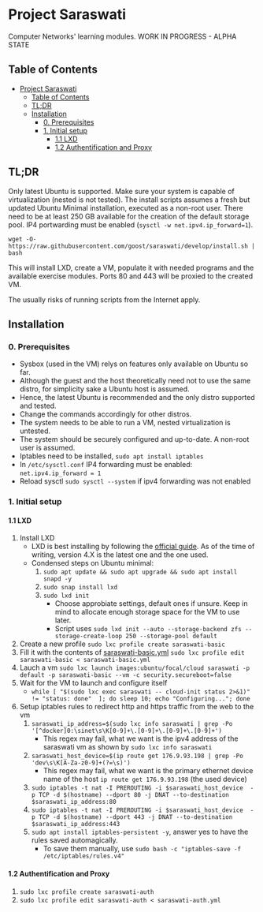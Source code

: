 # Project Saraswati

Computer Networks' learning modules. WORK IN PROGRESS - ALPHA STATE

## Table of Contents
- [Project Saraswati](#project-saraswati)
  - [Table of Contents](#table-of-contents)
  - [TL;DR](#tldr)
  - [Installation](#installation)
    - [0. Prerequisites](#0-prerequisites)
    - [1. Initial setup](#1-initial-setup)
      - [1.1 LXD](#11-lxd)
      - [1.2 Authentification and Proxy](#12-authentification-and-proxy)

## TL;DR

Only latest Ubuntu is supported. Make sure your system is capable of virtualization (nested is not tested).
The install scripts assumes a fresh but updated Ubuntu Minimal installation, executed as a non-root user.
There need to be at least 250 GB available for the creation of the default storage pool.
IP4 portwarding must be enabled (`sysctl -w net.ipv4.ip_forward=1`).

`wget -O- https://raw.githubusercontent.com/goost/saraswati/develop/install.sh | bash`

This will install LXD, create a VM, populate it with needed programs and the available exercise modules.
Ports 80 and 443 will be proxied to the created VM.

The usually risks of running scripts from the Internet apply.

## Installation

### 0. Prerequisites

  - Sysbox (used in the VM) relys on features only available on Ubuntu so far.
  - Although the guest and the host theoretically need not to use the same distro, for simplicity sake a Ubuntu host is assumed.
  - Hence, the latest Ubuntu is recommended and the only distro supported and tested.
  - Change the commands accordingly for other distros.
  - The system needs to be able to run a VM, nested virtualization is untested.
  - The system should be securely configured and up-to-date. A non-root user is assumed.
  - Iptables need to be installed, `sudo apt install iptables`
  - In `/etc/sysctl.conf` IP4 forwarding must be enabled: `net.ipv4.ip_forward = 1`
  - Reload sysctl `sudo sysctl --system` if ipv4 forwarding was not enabled

### 1. Initial setup

#### 1.1 LXD

  1. Install LXD
     -  LXD is best installing by following the
    [official guide](https://linuxcontainers.org/lxd/getting-started-cli/#installation).
     As of the time of writing, version 4.X is the latest one and the one used.
     - Condensed steps on Ubuntu minimal:
       1. `sudo apt update && sudo apt upgrade && sudo apt install snapd -y`
       2. `sudo snap install lxd`
       3. `sudo lxd init`
          - Choose approbiate settings, default ones if unsure. Keep in mind to allocate enough storage space for the VM to use later.
          - Script uses `sudo lxd init --auto --storage-backend zfs --storage-create-loop 250 --storage-pool default`
  2. Create a new profile `sudo lxc profile create saraswati-basic`
  3. Fill it with the contents of [saraswati-basic.yml](./saraswati-basic.yml) `sudo lxc profile edit saraswati-basic < saraswati-basic.yml`
  4. Lauch a vm `sudo lxc launch images:ubuntu/focal/cloud saraswati -p default -p saraswati-basic --vm -c security.secureboot=false`
  5. Wait for the VM to launch and configure itself
     - `while [ "$(sudo lxc exec saraswati -- cloud-init status 2>&1)" != "status: done"  ]; do sleep 10; echo "Configuring..."; done`
  6. Setup iptables rules to redirect http and https traffic from the web to the vm
     1. `saraswati_ip_address=$(sudo lxc info saraswati | grep -Po '[^docker]0:\sinet\s\K[0-9]+\.[0-9]+\.[0-9]+\.[0-9]+')`
        - This regex may fail, what we want is the ipv4 address of the saraswati vm as shown by `sudo lxc info saraswati`
     2. `saraswati_host_device=$(ip route get 176.9.93.198 | grep -Po 'dev\s\K[A-Za-z0-9]+(?=\s)')`
        - This regex may fail, what we want is the primary ethernet device name of the host `ip route get 176.9.93.198` (the used device)
     3. `sudo iptables -t nat -I PREROUTING -i $saraswati_host_device  -p TCP -d $(hostname) --dport 80 -j DNAT --to-destination $saraswati_ip_address:80`
     4. `sudo iptables -t nat -I PREROUTING -i $saraswati_host_device  -p TCP -d $(hostname) --dport 443 -j DNAT --to-destination $saraswati_ip_address:443`
     5. `sudo apt install iptables-persistent -y`, answer yes to have the rules saved automagically.
        - To save them manually, use `sudo bash -c "iptables-save -f /etc/iptables/rules.v4"`

#### 1.2 Authentification and Proxy

  1. `sudo lxc profile create saraswati-auth`
  2. `sudo lxc profile edit saraswati-auth < saraswati-auth.yml`